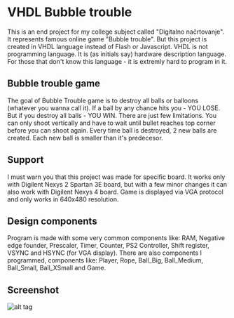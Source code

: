 # VHDL Bubble trouble
This is an end project for my college subject called "Digitalno načrtovanje". It represents famous online game "Bubble trouble". But this project is created in VHDL language instead of Flash or Javascript. VHDL is not programming language. It is (as initials say) hardware description language. For those that don't know this language - it is extremly hard to program in it.

## Bubble trouble game 
The goal of Bubble Trouble game is to destroy all balls or balloons (whatever you wanna call it). If a ball by any chance hits you - YOU LOSE. But if you destroy all balls - YOU WIN. There are just few limitations. You can only shoot vertically and have to wait until bullet reaches top corner before you can shoot again. Every time ball is destroyed, 2 new balls are created. Each new ball is smaller than it's predecesor.

## Support
I must warn you that this project was made for specific board. It works only with Digilent Nexys 2 Spartan 3E board, but with a few minor changes it can also work with Digilent Nexys 4 board. Game is displayed via VGA protocol and only works in 640x480 resolution.

## Design components
Program is made with some very common components like: RAM, Negative edge founder, Prescaler, Timer, Counter, PS2 Controller, Shift register, VSYNC and HSYNC (for VGA display).
There are also components I programmed, components like: Player, Rope, Ball_Big, Ball_Medium, Ball_Small, Ball_XSmall and Game.

## Screenshot
![alt tag](https://raw.githubusercontent.com/mrLukas/VHDL-Bubble-trouble/master/Pictures/Game.jpg)
